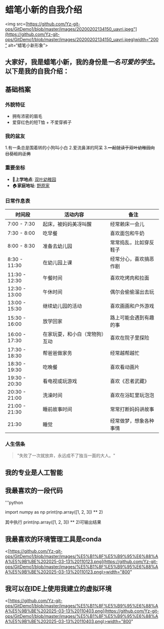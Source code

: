 # 蜡笔小新的自我介绍

<img src=[https://github.com/Yz-git-ops/GitDemo1/blob/master/images/20200202134150_uavri.jpeg"](https://github.com/Yz-git-ops/GitDemo1/blob/master/images/20200202134150_uavri.jpeg)width=“200” alt=“蜡笔小新形象”>

大家好，我是**蜡笔小新**，我的身份是*一名可爱的学生*。以下是我的自我介绍：
---

## 基础档案


### 外貌特征
- 拥有浓密的眉毛
- 爱穿红色的短T恤 + 不爱穿裤子

### 我的盆友
1.有一条总是围着转的小狗叫小白
2.爱流鼻涕的阿呆
3.~~一起就读于双叶幼稚园向日葵班的正男~~


### 重要坐标
- 🏢**上学地点**: [双叶幼稚园](https://baike.baidu.com/item/%E5%8F%8C%E5%8F%B6%E5%B9%BC%E7%A8%9A%E5%9B%AD/448382)
- 🏠**家庭地址**: [野原家](https://www.wikimoe.com/post/ewlukitb)

### 日常作息表
| 时间段       | 活动内容                         | 备注                     |
|--------------|----------------------------------|--------------------------|
| 7:00 - 7:30  | 起床，被妈妈美冴叫醒             | 经常赖床一会儿           |
| 7:30 - 8:00  | 吃早餐                           | 喜欢面包和牛奶           |
| 8:00 - 8:30  | 准备去幼儿园                     | 常常捣乱，比如穿反鞋子   |
| 8:30 - 11:30 | 在幼儿园上课                     | 经常分心，喜欢搞恶作剧   |
| 11:30 - 12:30| 午餐时间                         | 喜欢吃烤肉和拉面         |
| 12:30 - 13:00| 午休时间                         | 偶尔会偷偷溜出去玩       |
| 13:00 - 15:30| 继续幼儿园的活动                 | 喜欢画画和户外游戏       |
| 15:30 - 16:00| 放学回家                         | 路上可能会遇到有趣的事   |
| 16:00 - 17:30| 在家玩耍，和小白（宠物狗）互动   | 喜欢在院子里探险         |
| 17:30 - 18:30| 帮爸爸做家务                     | 经常越帮越忙             |
| 18:30 - 19:30| 吃晚餐                           | 喜欢看动画片             |
| 19:30 - 20:30| 看电视或玩游戏                   | 喜欢《忍者武藏》         |
| 20:30 - 21:00| 洗澡时间                         | 喜欢在浴缸里玩泡泡       |
| 21:00 - 21:30| 睡前故事时间                     | 常常打断妈妈讲故事       |
| 21:30        | 睡觉                             | 经常做梦，想象各种事情   |


### 人生信条
> "失败了一次就放弃，永远成不了独当一面的大人。"


## 我的专业是人工智能
## 我最喜欢的一段代码
'''python

import numpy as np
print(np.array([1, 2, 3]) ** 2)

其中执行 print(np.array([1, 2, 3]) ** 2)可输出结果

## 我最喜欢的环境管理工具是conda
<[https://github.com/Yz-git-ops/GitDemo1/blob/master/images/%E5%B1%8F%E5%B9%95%E6%88%AA%E5%9B%BE%202025-03-13%20110123.png](https://github.com/Yz-git-ops/GitDemo1/blob/master/images/%E5%B1%8F%E5%B9%95%E6%88%AA%E5%9B%BE%202025-03-13%20110123.png)>width="800"

## 我可以在IDE上使用我建立的虚拟环境
<[https://github.com/Yz-git-ops/GitDemo1/blob/master/images/%E5%B1%8F%E5%B9%95%E6%88%AA%E5%9B%BE%202025-03-13%20110403.png](https://github.com/Yz-git-ops/GitDemo1/blob/master/images/%E5%B1%8F%E5%B9%95%E6%88%AA%E5%9B%BE%202025-03-13%20110403.png)>width="800"


